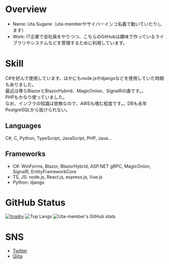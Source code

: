 # Overview
* Name: Uta Sugane（uta-memberやサイバーインコ名義で動いていたりします）
* Work: IT企業で会社員をやりつつ、こちらのGitHubは趣味で作っているライブラリやシステムなどを管理するために利用しています。

# Skill
C#を好んで使用しています。ほかにもnode.jsやdjangoなどを使用していた時期もありました。  
最近は専らBlazorとBlazorHybrid、MagicOnion、SignalRの虜です。。  
PHPもかなり使っていました。  
なお、インフラの知識は皆無なので、AWSも嗜む程度です。。DBも永年PostgreSQLから抜けられない。

## Languages
C#, C, Python, TypeScript, JavaScript, PHP, Java...

## Frameworks
* C#: WinForms, Blazor, BlazorHybrid, ASP.NET gRPC, MagicOnion, SignalR, EntityFrameworkCore
* TS, JS: node.js, React.js, express.js, Vue.js
* Python: django

# GitHub Status
[![trophy](https://github-profile-trophy.vercel.app/?username=ryo-ma&theme=onedark)](https://github.com/Uta-member/github-profile-trophy)
![Top Langs](https://github-readme-stats.vercel.app/api/top-langs/?username=Uta-member&layout=compact)
![Uta-member's GitHub stats](https://github-readme-stats.vercel.app/api?username=Uta-member&show_icons=true)


# SNS
* [Twitter](https://x.com/inco_cyber) 
* [Qiita](https://qiita.com/inco-cyber)
